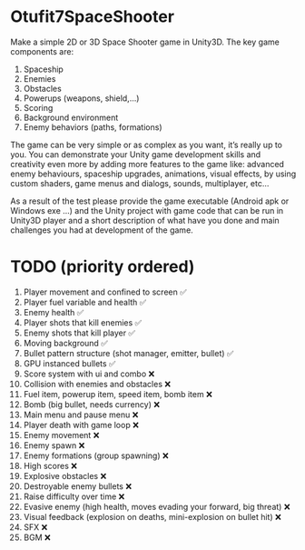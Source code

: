 # Otufit7SpaceShooter

Make a simple 2D or 3D Space Shooter game in Unity3D. The key game components are:
1. Spaceship
2. Enemies
3. Obstacles
4. Powerups (weapons, shield,...)
5. Scoring
6. Background environment
7. Enemy behaviors (paths, formations)

The game can be very simple or as complex as you want, it’s really up to you. You can
demonstrate your Unity game development skills and creativity even more by adding more
features to the game like: advanced enemy behaviours, spaceship upgrades, animations, visual
effects, by using custom shaders, game menus and dialogs, sounds, multiplayer, etc…

As a result of the test please provide the game executable (Android apk or Windows exe ...)
and the Unity project with game code that can be run in Unity3D player and a short description
of what have you done and main challenges you had at development of the game.

# TODO (priority ordered)
1. Player movement and confined to screen :white_check_mark:
2. Player fuel variable and health :white_check_mark:
3. Enemy health :white_check_mark:
4. Player shots that kill enemies :white_check_mark:
5. Enemy shots that kill player :white_check_mark:
6. Moving background :white_check_mark:
7. Bullet pattern structure (shot manager, emitter, bullet) :white_check_mark:
8. GPU instanced bullets :white_check_mark:
9. Score system  with ui and combo :x:
10. Collision with enemies and obstacles :x:
11. Fuel item, powerup item, speed item, bomb item :x:
12. Bomb (big bullet, needs currency) :x:
13. Main menu and pause menu :x:
14. Player death with game loop :x:
15. Enemy movement :x:
16. Enemy spawn :x:
17. Enemy formations (group spawning) :x:
18. High scores :x:
19. Explosive obstacles :x:
20. Destroyable enemy bullets :x:
21. Raise difficulty over time :x:
22. Evasive enemy (high health, moves evading your forward, big threat) :x:
23. Visual feedback (explosion on deaths, mini-explosion on bullet hit) :x:
24. SFX :x:
25. BGM :x: